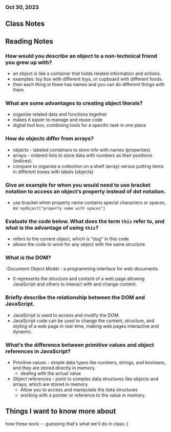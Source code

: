 
### Oct 30, 2023

## Class Notes


## Reading Notes

### How would you describe an object to a non-technical friend you grew up with?
- an object is like a container that holds related information and actions.
- examples: toy box with different toys, or cupboard with different foods.
- then each thing in there has names and you can do different things with them.

### What are some advantages to creating object literals?
- organize related data and functions together
- makes it easier to manage and reuse code
- digital tool box, combining tools for a specific task in one place

### How do objects differ from arrays?
- objects - labeled containers to store info with names (properties)
- arrays - ordered lists to store data with numbers as their positions (indices).
- compare to organize a collection on a shelf (array) versus putting items in different boxes with labels (objects)

### Give an example for when you would need to use bracket notation to access an object’s property instead of dot notation.
- use bracket when property name contains special characters or spaces, ex: `myObject["property name with spaces"]`

### Evaluate the code below. What does the term `this` refer to, and what is the advantage of using `this`?
- refers to the current object, which is "dog" in this code
- allows the code to work for any object with the same structure


### What is the DOM?
-Document Object Model - a programming interface for web documents
- It represents the structure and content of a web page allowing JavaScript and others to interact with and change content.

### Briefly describe the relationship between the DOM and JavaScript.
- JavaScript is used to access and modify the DOM.
- JavaScript code can be used to change the content, structure, and styling of a web page in real-time, making web pages interactive and dynamic.

### What’s the difference between primitive values and object references in JavaScript?
- Primitive values - simple data types like numbers, strings, and booleans, and they are stored directly in memory.
    - dealing with the actual value
- Object references - point to complex data structures like objects and arrays, which are stored in memory
    - Allow you to access and manipulate the data structures
    - working with a pointer or reference to the value in memory.

## Things I want to know more about
how these work -- guessing that's what we'll do in class :) 
